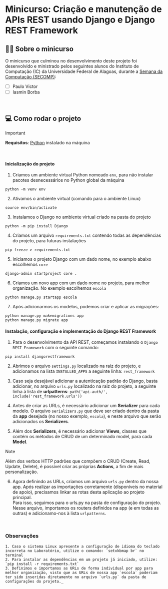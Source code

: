 # Minicurso: Criação e manutenção de APIs REST usando Django e Django REST Framework

## 👩‍🎓 Sobre o minicurso
O minicurso que culminou no desenvolvimento deste projeto foi desenvolvido e ministrado pelos seguintes alunos do Instituto de Computação (IC) da Universidade Federal de Alagoas, durante a [Semana da Computação (SECOMP)](https://www.instagram.com/secomp.ufal/):
-   [ ] Paulo Victor
-   [ ] Iasmin Borba

<br />

## 💻 Como rodar o projeto

> [!IMPORTANT]  
> **Requisitos**: [Python](https://www.python.org/downloads/) instalado na máquina

<br />

#### Inicialização do projeto
1. Criamos um ambiente virtual Python nomeado `env`, para não instalar pacotes desnecessários no Python global da máquina
```
python -m venv env
```

2. Ativamos o ambiente virtual (comando para o ambiente Linux)
```
source env/bin/activate
```

3. Instalamos o Django no ambiente virtual criado na pasta do projeto
```
python -m pip install Django
```

4. Criamos um arquivo `requirements.txt` contendo todas as dependências do projeto, para futuras instalações
```
pip freeze > requirements.txt
```

5. Iniciamos o projeto Django com um dado nome, no exemplo abaixo escolhemos `core`
```
django-admin startproject core .
```

6. Criamos um novo app com um dado nome no projeto, para melhor organização. No exemplo escolhemos `escola`
```
python manage.py startapp escola
```

7. Após adicionarmos os modelos, podemos criar e aplicar as migrações:
```
python manage.py makemigrations app
python manage.py migrate app
```

#### Instalação, configuração e implementação do Django REST Framework

1. Para o desenvolvimento da API REST, começamos instalando o `Django REST Framework` com o seguinte comando:
```
pip install djangorestframework
```

2. Abrimos o arquivo `settings.py` localizado na raiz do projeto, e adicionamos na lista `INSTALLED_APPS` a seguinte linha: `rest_framework`

3. Caso seja desejável adicionar a autenticação padrão do Django, basta adicionar, no arquivo `urls.py` localizado na raiz do projeto, a seguinte linha à lista de **urlpatterns**: `path('api-auth/', include('rest_framework.urls'))`

4. Antes de criar as URLs, é necessário adicionar um **Serializer** para cada modelo. O arquivo `serializers.py` que deve ser criado dentro da pasta da **app** desejada (no nosso exemplo, `escola`), e neste arquivo que serão adicionados os **Serializers**.

5. Além dos **Serializers**, é necessário adicionar **Views**, classes que contém os métodos de CRUD de um determinado model, para cada **Model**.

> [!NOTE]  
> Além dos verbos HTTP padrões que compõem o CRUD (Create, Read, Update, Delete), é possível criar as próprias **Actions**, a fim de mais personalização.

6. Agora definindo as URLs, criamos um arquivo `urls.py` dentro da nossa app. Após realizar as importações corretamente (disponíveis no material de apoio), precisamos linkar as rotas desta aplicação ao projeto principal. <br />
   Para isso, seguimos para o urls.py na pasta de configuração do projeto. Nesse arquivo, importamos os routers definidos na app (e em todas as outras) e adicionamo-nos à lista `urlpatterns`.

<br />

### Observações
    1. Caso o sistema Linux apresente a configuração de idioma do teclado incorreta no Laboratório, utilize o comando: `setxkbmap br` no terminal
    2. Para instalar as dependências em um projeto já iniciado, utilize: `pip install -r requirements.txt`
	3. Definimos e importamos as URLs de forma individual por app para melhor organização, visto que as URLs de nossa app `escola` poderiam ter sido inseridas diretamente no arquivo `urls.py` da pasta de configurações do projeto._
